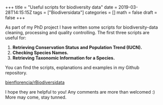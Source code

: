 +++
title = "Useful scripts for biodiversity data"
date = 2019-03-28T14:15:15Z
tags = ["Biodiversidata"]
categories = []
math = false
draft = false
+++

As part of my PhD project I have written some scripts for biodiversity-data cleaning, processing and quality controlling.
The first three scripts are useful for:

1. **Retrieving Conservation Status and Population Trend (IUCN).**
2. **Checking Species Names.**
3. **Retrieving Taxonomic Information for a Species.**

You can find the scripts, explanations and examples in my Github repository. 

<a class="embedly-card" data-card-controls="0" href="https://github.com/bienflorencia/rBiodiversidata">bienflorencia/rBiodiversidata</a>
<script async src="//cdn.embedly.com/widgets/platform.js" charset="UTF-8"></script>

I hope they are helpful to you! Any comments are more than welcomed :)
More may come, stay tunned.
